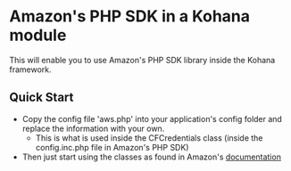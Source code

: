 # Amazon&#39;s PHP SDK in a Kohana module

This will enable you to use Amazon's PHP SDK library inside the Kohana framework.

## Quick Start

* Copy the config file 'aws.php' into your application's config folder and replace the information with your own.
	* This is what is used inside the CFCredentials class (inside the config.inc.php file in Amazon's PHP SDK)
* Then just start using the classes as found in Amazon's [documentation](http://docs.amazonwebservices.com/AWSSDKforPHP/latest/)